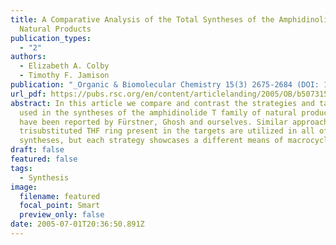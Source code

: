 ```yaml
---
title: A Comparative Analysis of the Total Syntheses of the Amphidinolide T
  Natural Products
publication_types:
  - "2"
authors:
  - Elizabeth A. Colby
  - Timothy F. Jamison
publication: "_Organic & Biomolecular Chemistry 15(3) 2675-2684 (DOI: 10.1039/B507315B)_"
url_pdf: https://pubs.rsc.org/en/content/articlelanding/2005/OB/b507315b
abstract: In this article we compare and contrast the strategies and tactics
  used in the syntheses of the amphidinolide T family of natural products that
  have been reported by Fürstner, Ghosh and ourselves. Similar approaches to the
  trisubstituted THF ring present in the targets are utilized in all of the
  syntheses, but each strategy showcases a different means of macrocyclization.
draft: false
featured: false
tags:
  - Synthesis
image:
  filename: featured
  focal_point: Smart
  preview_only: false
date: 2005-07-01T20:36:50.891Z
---
```

